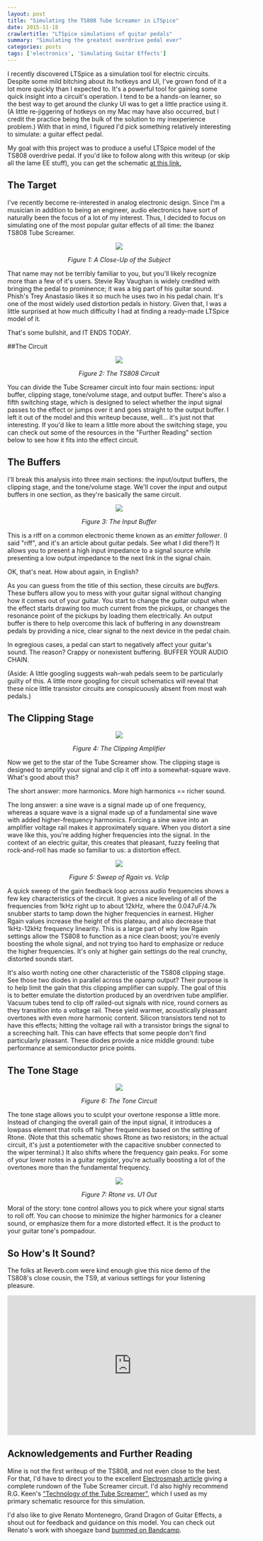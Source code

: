 ```yaml
---
layout: post
title: "Simulating the TS808 Tube Screamer in LTSpice"
date: 2015-11-18
crawlertitle: "LTSpice simulations of guitar pedals"
summary: "Simulating the greatest overdrive pedal ever"
categories: posts
tags: ['electronics', 'Simulating Guitar Effects']
---
```

I recently discovered LTSpice as a simulation tool for electric circuits. Despite some mild bitching about its hotkeys and UI, I've grown fond of it a lot more quickly than I expected to. It's a powerful tool for gaining some quick insight into a circuit's operation. I tend to be a hands-on learner, so the best way to get around the clunky UI was to get a little practice using it. (A little re-jiggering of hotkeys on my Mac may have also occurred, but I credit the practice being the bulk of the solution to my inexperience problem.) With that in mind, I figured I'd pick something relatively interesting to simulate: a guitar effect pedal.

My goal with this project was to produce a useful LTSpice model of the TS808 overdrive pedal. If you'd like to follow along with this writeup (or skip all the lame EE stuff), you can get the schematic [at this link.](/assets/tube_screamer.asc) 

## The Target
I've recently become re-interested in analog electronic design. Since I'm a musician in addition to being an engineer, audio electronics have sort of naturally been the focus of a lot of my interest. Thus, I decided to focus on simulating one of the most popular guitar effects of all time: the Ibanez TS808 Tube Screamer. 

<div align="center">
<img src="http://media.stinkfoot.se/2010/11/ts808orig.jpg"/>
<p align="center"><em>Figure 1: A Close-Up of the Subject</em></p>
</div>

That name may not be terribly familiar to you, but you'll likely recognize more than a few of it's users. Stevie Ray Vaughan is widely credited with bringing the pedal to prominence; it was a big part of his guitar sound. Phish's Trey Anastasio likes it so much he uses two in his pedal chain. It's one of the most widely used distortion pedals in history. Given that, I was a little surprised at how much difficulty I had at finding a ready-made LTSpice model of it. 

That's some bullshit, and IT ENDS TODAY.

##The Circuit

<div align="center">
<img src="/assets/tube_screamer_circuit.png"/>
<p align="center"><em>Figure 2: The TS808 Circuit</em></p>
</div>

You can divide the Tube Screamer circuit into four main sections: input buffer, clipping stage, tone/volume stage, and output buffer. There's also a fifth switching stage, which is designed to select whether the input signal passes to the effect or jumps over it and goes straight to the output buffer. I left it out of the model and this writeup because, well... it's just not that interesting. If you'd like to learn a little more about the switching stage, you can check out some of the resources in the "Further Reading" section below to see how it fits into the effect circuit. 

## The Buffers
I'll break this analysis into three main sections: the input/output buffers, the clipping stage, and the tone/volume stage. We'll cover the input and output buffers in one section, as they're basically the same circuit. 

<div align="center">
<img src="/assets/tube_screamer_inbuf.png"/>
<p align="center"><em>Figure 3: The Input Buffer</em></p>
</div>

This is a riff on a common electronic theme known as an _emitter follower_. (I said "riff", and it's an article about guitar pedals. See what I did there?) It allows you to present a high input impedance to a signal source while presenting a low output impedance to the next link in the signal chain. 

OK, that's neat. How about again, in English?

As you can guess from the title of this section, these circuits are _buffers_. These buffers allow you to mess with your guitar signal without changing how it comes out of your guitar. You start to change the guitar output when the effect starts drawing too much current from the pickups, or changes the resonance point of the pickups by loading them electrically. An output buffer is there to help overcome this lack of buffering in any downstream pedals by providing a nice, clear signal to the next device in the pedal chain.

In egregious cases, a pedal can start to negatively affect your guitar's sound. The reason? Crappy or nonexistent buffering. BUFFER YOUR AUDIO CHAIN.

(Aside: A little googling suggests wah-wah pedals seem to be particularly guilty of this. A little more googling for circuit schematics will reveal that these nice little transistor circuits are conspicuously absent from most wah pedals.)

## The Clipping Stage

<div align="center">
<img src="/assets/tube_screamer_clipping.png"/>
<p align="center"><em>Figure 4: The Clipping Amplifier</em></p>
</div>

Now we get to the star of the Tube Screamer show. The clipping stage is designed to amplify your signal and clip it off into a somewhat-square wave. What's good about this? 

The short answer: more harmonics. More high harmonics == richer sound.

The long answer: a sine wave is a signal made up of one frequency, whereas a square wave is a signal made up of a fundamental sine wave with added higher-frequency harmonics. Forcing a sine wave into an amplifier voltage rail makes it approximately square. When you distort a sine wave like this, you're adding higher frequencies into the signal. In the context of an electric guitar, this creates that pleasant, fuzzy feeling that rock-and-roll has made so familiar to us: a distortion effect. 

<div align="center">
<img src="/assets/tube_screamer_clipping_sim.png"/>
<p align="center"><em>Figure 5: Sweep of Rgain vs. Vclip</em></p>
</div>

A quick sweep of the gain feedback loop across audio frequencies shows a few key characteristics of the circuit. It gives a nice leveling of all of the frequencies from 1kHz right up to about 12kHz, where the 0.047uF/4.7k snubber starts to tamp down the higher frequencies in earnest. Higher Rgain values increase the height of this plateau, and also decrease that 1kHz-12kHz frequency linearity. This is a large part of why low Rgain settings allow the TS808 to function as a nice clean boost; you're evenly boosting the whole signal, and not trying too hard to emphasize or reduce the higher frequencies. It's only at higher gain settings do the real crunchy, distorted sounds start. 

It's also worth noting one other characteristic of the TS808 clipping stage. See those two diodes in parallel across the opamp output? Their purpose is to help limit the gain that this clipping amplifier can supply. The goal of this is to better emulate the distortion produced by an overdriven tube amplifier. Vacuum tubes tend to clip off railed-out signals with nice, round corners as they transition into a voltage rail. These yield warmer, acoustically pleasant overtones with even more harmonic content. Silicon transistors tend not to have this effects; hitting the voltage rail with a transistor brings the signal to a screeching halt. This can have effects that some people don't find particularly pleasant. These diodes provide a nice middle ground: tube performance at semiconductor price points.

## The Tone Stage
<div align="center">
<img src="/assets/tube_screamer_tone.png"/>
<p align="center"><em>Figure 6: The Tone Circuit</em></p>
</div>

The tone stage allows you to sculpt your overtone response a little more. Instead of changing the overall gain of the input signal, it introduces a lowpass element that rolls off higher frequencies based on the setting of Rtone. (Note that this schematic shows Rtone as two resistors; in the actual circuit, it's just a potentiometer with the capacitive snubber connected to the wiper terminal.) It also shifts where the frequency gain peaks. For some of your lower notes in a guitar register, you're actually boosting a lot of the overtones more than the fundamental frequency.

<div align="center">
<img src="/assets/tube_screamer_tone_sim.png"/>
<p align="center"><em>Figure 7: Rtone vs. U1 Out</em></p>
</div>

Moral of the story: tone control allows you to pick where your signal starts to roll off. You can choose to minimize the higher harmonics for a cleaner sound, or emphasize them for a more distorted effect. It is the product to your guitar tone's pompadour. 

## So How's It Sound?
The folks at Reverb.com were kind enough give this nice demo of the TS808's close cousin, the TS9, at various settings for your listening pleasure. 

<iframe width="560" height="315" src="https://www.youtube.com/embed/kDEetp4snpM" frameborder="0" allowfullscreen></iframe>


## Acknowledgements and Further Reading
Mine is not the first writeup of the TS808, and not even close to the best. For that, I'd have to direct you to the excellent [Electrosmash article](http://www.electrosmash.com/tube-screamer-analysis) giving a complete rundown of the Tube Screamer circuit. I'd also highly recommend R.G. Keen's ["Technology of the Tube Screamer"](http://www.geofex.com/article_folders/TStech/tsxfram.htm), which I used as my primary schematic resource for this simulation.

I'd also like to give Renato Montenegro, Grand Dragon of Guitar Effects, a shout out for feedback and guidance on this model. You can check out Renato's work with shoegaze band [bummed on Bandcamp](http://b-u-m-m-e-d.bandcamp.com/releases). 
